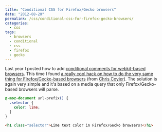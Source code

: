 ```yaml
---
title: "Conditional CSS for Firefox/Gecko browsers"
date: "2012-08-20"
permalink: /css/conditional-css-for-firefox-gecko-browsers/
categories:
  - css
tags:
  - browsers
  - conditional
  - css
  - firefox
  - gecko
---
```


Last year I posted how to add [conditional comments for webkit-based browsers](http://phrappe.com/css/conditional-css-for-webkit-based-browsers/ "Conditional CSS for Webkit-based browsers"). This time I found [a really cool hack on how to do the very same thing for Firefox/Gecko-based browsers](http://css-tricks.com/snippets/css/css-hacks-targeting-firefox/ "CSS Hacks Targeting Firefox") (from [Chris Coyier](http://css-tricks.com/ "CSS-Tricks")). The solution is again very simple and it's based on a media query that only Firefox/Gecko-based browsers will parse.

```css
@-moz-document url-prefix() {
  .selector {
    color: lime;
  }
}
```

```html
<h1 class="selector">Lime text color in Firefox/Gecko browsers!</h1>
```
